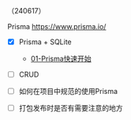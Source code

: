 （240617）

Prisma
https://www.prisma.io/

- [x] Prisma + SQLite
	- [01-Prisma快速开始](01-Prisma快速开始.md)
- [ ] CRUD
- [ ] 如何在项目中规范的使用Prisma
- [ ] 打包发布时是否有需要注意的地方

